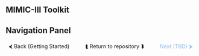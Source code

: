 
## MIMIC-III Toolkit


## Navigation Panel
<div style="display: flex; justify-content: space-between; width: 100%;">
  <a href="/docs/markdowns/getting_started.md" style="text-decoration: none; padding: 4px 8px;">&#x2B9C; Back (Getting Started)</a>
  <div style="display: inline-block; white-space: nowrap; flex: 1;"></div>
  <a href="/" style="text-decoration: none; padding: 4px 8px;">&#x2BAC; Return to repository &#x2BAF;</a>
  <div style="display: inline-block; white-space: nowrap; flex: 1;"></div>
  <a href="/docs/markdowns/getting_started.md" style="color: #4a90e2; text-decoration: none; padding: 4px 8px; pointer-events: none; opacity: 0.6;">Next (TBD) &#x2B9E;</a>
</div>